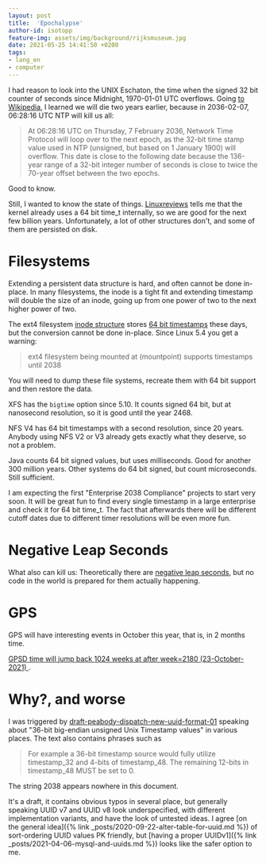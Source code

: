 ```yaml
---
layout: post
title:  'Epochalypse'
author-id: isotopp
feature-img: assets/img/background/rijksmuseum.jpg
date: 2021-05-25 14:41:50 +0200
tags:
- lang_en
- computer
---
```


I had reason to look into the UNIX Eschaton, the time when the signed 32 bit counter of seconds since Midnight, 1970-01-01 UTC overflows. Going [to Wikipedia](https://en.wikipedia.org/wiki/Unix_time#Notable_events_in_Unix_time), I learned we will die two years earlier, because in 2036-02-07, 06:28:16 UTC NTP will kill us all:

> At 06:28:16 UTC on Thursday, 7 February 2036, Network Time Protocol will loop over to the next epoch, as the 32-bit time stamp value used in NTP (unsigned, but based on 1 January 1900) will overflow. This date is close to the following date because the 136-year range of a 32-bit integer number of seconds is close to twice the 70-year offset between the two epochs.

Good to know.

Still, I wanted to know the state of things. [Linuxreviews](https://linuxreviews.org/Year_2038_Timestamp_Problem) tells me that the kernel already uses a 64 bit time_t internally, so we are good for the next few billion years. Unfortunately, a lot of other structures don't, and some of them are persisted on disk.

# Filesystems

Extending a persistent data structure is hard, and often cannot be done in-place. In many filesystems, the inode is a tight fit and extending timestamp will double the size of an inode, going up from one power of two to the next higher power of two.

The ext4 filesystem [inode structure](https://ext4.wiki.kernel.org/index.php/Ext4_Disk_Layout#Inode_Table) stores [64 bit timestamps](https://ext4.wiki.kernel.org/index.php/Ext4_Disk_Layout#Inode_Timestamps) these days, but the conversion cannot be done in-place. Since Linux 5.4 you get a warning:

> ext4 filesystem being mounted at (mountpoint) supports timestamps until 2038

You will need to dump these file systems, recreate them with 64 bit support and then restore the data.

XFS has the `bigtime` option since 5.10. It counts signed 64 bit, but at nanosecond resolution, so it is good until the year 2468.

NFS V4 has 64 bit timestamps with a second resolution, since 20 years. Anybody using NFS V2 or V3 already gets exactly what they deserve, so not a problem.

Java counts 64 bit signed values, but uses milliseconds. Good for another 300 million years. Other systems do 64 bit signed, but count microseconds. Still sufficient.

I am expecting the first "Enterprise 2038 Compliance" projects to start very soon. It will be great fun to find every single timestamp in a large enterprise and check it for 64 bit time_t. The fact that afterwards there will be different cutoff dates due to different timer resolutions will be even more fun.


# Negative Leap Seconds

What also can kill us: Theoretically there are [negative leap seconds](https://www.timeanddate.com/time/negative-leap-second.html), but no code in the world is prepared for them actually happening.

# GPS

GPS will have interesting events in October this year, that is, in 2 months time.

[GPSD time will jump back 1024 weeks at after week=2180 (23-October-2021)
](https://gitlab.com/gpsd/gpsd/-/issues/144).

# Why?, and worse

I was triggered by [draft-peabody-dispatch-new-uuid-format-01](https://datatracker.ietf.org/doc/html/draft-peabody-dispatch-new-uuid-format) speaking about "36-bit big-endian unsigned Unix Timestamp values" in various places. The text also contains phrases such as

> For example a 36-bit timestamp source would fully utilize timestamp_32 and 4-bits of timestamp_48. The remaining 12-bits in timestamp_48 MUST be set to 0.

The string 2038 appears nowhere in this document.

It's a draft, it contains obvious typos in several place, but generally speaking UUID v7 and UUID v8 look underspecified, with different implementation variants, and have the look of untested ideas. I agree [on the general idea]({% link _posts/2020-09-22-alter-table-for-uuid.md %}) of sort-ordering UUID values PK friendly, but [having a proper UUIDv1]({% link _posts/2021-04-06-mysql-and-uuids.md %}) looks like the safer option to me.
